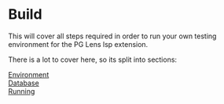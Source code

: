 # Build

This will cover all steps required in order to run your own testing environment for the PG Lens lsp extension.

There is a lot to cover here, so its split into sections:

[Environment](environment.md)\
[Database](database.md)\
[Running](running.md)


